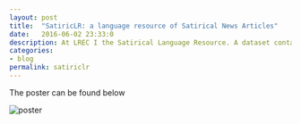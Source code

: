 ```yaml
---
layout: post
title:  "SatiricLR: a language resource of Satirical News Articles"
date:   2016-06-02 23:33:0
description: At LREC I the Satirical Language Resource. A dataset containing a balanced collection of satire and non satire news articles in various domains.
categories:
- blog
permalink: satiriclr
---
```

The poster can be found below

![poster]


[poster]: https://raw.githubusercontent.com/swubb/swubb.github.io/master/assets/images/satriclr.png
[nunique]: https://raw.githubusercontent.com/swubb/swubb.github.io/master/assets/images/nunique.png
[nbigrams]: https://raw.githubusercontent.com/swubb/swubb.github.io/master/assets/images/nbigrams.png
